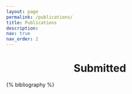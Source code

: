 ```yaml
---
layout: page
permalink: /publications/
title: Publications
description:
nav: true
nav_order: 2
---
```


<!-- _pages/publications.md -->
<div class="publications">
<style>
h1 {text-align: center;}
</style>


<h1>Submitted</h1>
{% bibliography %}

</div>
